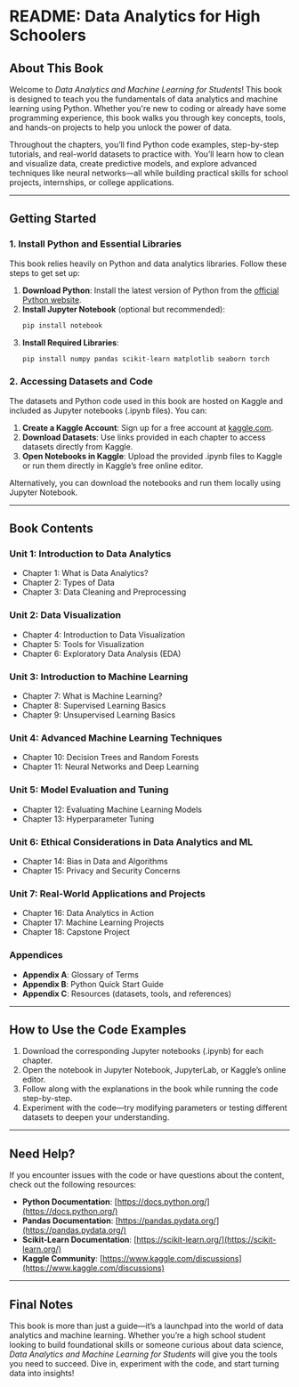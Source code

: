 # **README: Data Analytics for High Schoolers**

## **About This Book**

Welcome to *Data Analytics and Machine Learning for Students*! This book is designed to teach you the fundamentals of data analytics and machine learning using Python. Whether you're new to coding or already have some programming experience, this book walks you through key concepts, tools, and hands-on projects to help you unlock the power of data.

Throughout the chapters, you’ll find Python code examples, step-by-step tutorials, and real-world datasets to practice with. You’ll learn how to clean and visualize data, create predictive models, and explore advanced techniques like neural networks—all while building practical skills for school projects, internships, or college applications.

---

## **Getting Started**

### **1. Install Python and Essential Libraries**

This book relies heavily on Python and data analytics libraries. Follow these steps to get set up:

1. **Download Python**: Install the latest version of Python from the [official Python website](https://www.python.org/).
2. **Install Jupyter Notebook** (optional but recommended):
   ```bash
   pip install notebook
   ```
3. **Install Required Libraries**:
   ```bash
   pip install numpy pandas scikit-learn matplotlib seaborn torch
   ```

### **2. Accessing Datasets and Code**

The datasets and Python code used in this book are hosted on Kaggle and included as Jupyter notebooks (.ipynb files). You can:

1. **Create a Kaggle Account**: Sign up for a free account at [kaggle.com](https://www.kaggle.com/).
2. **Download Datasets**: Use links provided in each chapter to access datasets directly from Kaggle.
3. **Open Notebooks in Kaggle**: Upload the provided .ipynb files to Kaggle or run them directly in Kaggle’s free online editor.

Alternatively, you can download the notebooks and run them locally using Jupyter Notebook.

---

## **Book Contents**

### **Unit 1: Introduction to Data Analytics**

- Chapter 1: What is Data Analytics?
- Chapter 2: Types of Data
- Chapter 3: Data Cleaning and Preprocessing

### **Unit 2: Data Visualization**

- Chapter 4: Introduction to Data Visualization
- Chapter 5: Tools for Visualization
- Chapter 6: Exploratory Data Analysis (EDA)

### **Unit 3: Introduction to Machine Learning**

- Chapter 7: What is Machine Learning?
- Chapter 8: Supervised Learning Basics
- Chapter 9: Unsupervised Learning Basics

### **Unit 4: Advanced Machine Learning Techniques**

- Chapter 10: Decision Trees and Random Forests
- Chapter 11: Neural Networks and Deep Learning

### **Unit 5: Model Evaluation and Tuning**

- Chapter 12: Evaluating Machine Learning Models
- Chapter 13: Hyperparameter Tuning

### **Unit 6: Ethical Considerations in Data Analytics and ML**

- Chapter 14: Bias in Data and Algorithms
- Chapter 15: Privacy and Security Concerns

### **Unit 7: Real-World Applications and Projects**

- Chapter 16: Data Analytics in Action
- Chapter 17: Machine Learning Projects
- Chapter 18: Capstone Project

### **Appendices**

- **Appendix A**: Glossary of Terms
- **Appendix B**: Python Quick Start Guide
- **Appendix C**: Resources (datasets, tools, and references)

---

## **How to Use the Code Examples**

1. Download the corresponding Jupyter notebooks (.ipynb) for each chapter.
2. Open the notebook in Jupyter Notebook, JupyterLab, or Kaggle’s online editor.
3. Follow along with the explanations in the book while running the code step-by-step.
4. Experiment with the code—try modifying parameters or testing different datasets to deepen your understanding.

---

## **Need Help?**

If you encounter issues with the code or have questions about the content, check out the following resources:

- **Python Documentation**: [https://docs.python.org/](https://docs.python.org/)
- **Pandas Documentation**: [https://pandas.pydata.org/](https://pandas.pydata.org/)
- **Scikit-Learn Documentation**: [https://scikit-learn.org/](https://scikit-learn.org/)
- **Kaggle Community**: [https://www.kaggle.com/discussions](https://www.kaggle.com/discussions)

---

## **Final Notes**

This book is more than just a guide—it’s a launchpad into the world of data analytics and machine learning. Whether you’re a high school student looking to build foundational skills or someone curious about data science, *Data Analytics and Machine Learning for Students* will give you the tools you need to succeed. Dive in, experiment with the code, and start turning data into insights!


